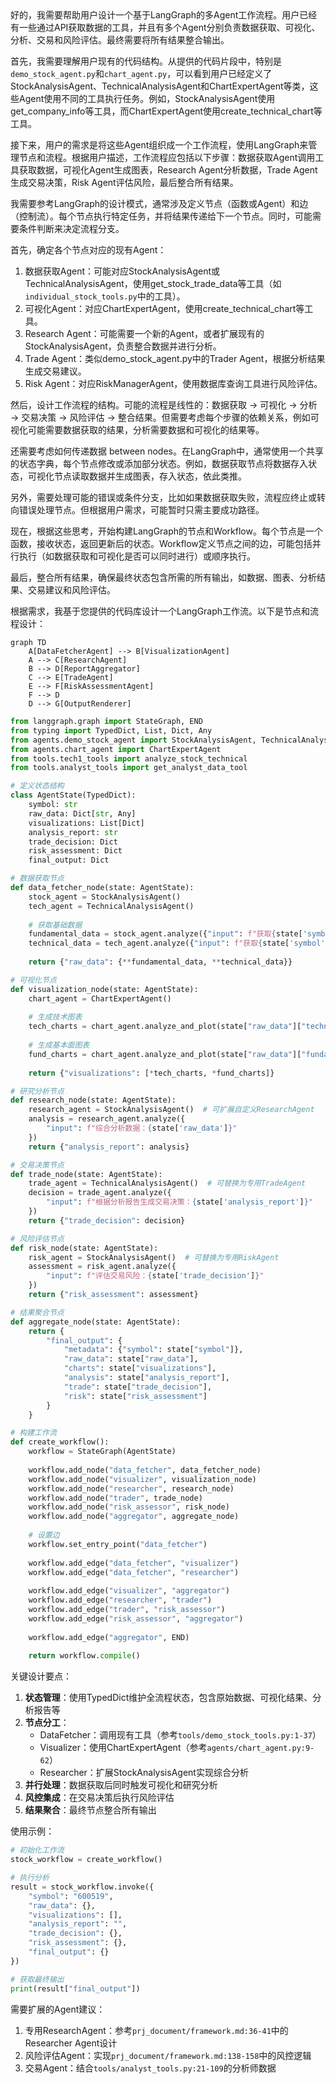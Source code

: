 <think>
好的，我需要帮助用户设计一个基于LangGraph的多Agent工作流程。用户已经有一些通过API获取数据的工具，并且有多个Agent分别负责数据获取、可视化、分析、交易和风险评估。最终需要将所有结果整合输出。

首先，我需要理解用户现有的代码结构。从提供的代码片段中，特别是`demo_stock_agent.py`和`chart_agent.py`，可以看到用户已经定义了StockAnalysisAgent、TechnicalAnalysisAgent和ChartExpertAgent等类，这些Agent使用不同的工具执行任务。例如，StockAnalysisAgent使用get_company_info等工具，而ChartExpertAgent使用create_technical_chart等工具。

接下来，用户的需求是将这些Agent组织成一个工作流程，使用LangGraph来管理节点和流程。根据用户描述，工作流程应包括以下步骤：数据获取Agent调用工具获取数据，可视化Agent生成图表，Research Agent分析数据，Trade Agent生成交易决策，Risk Agent评估风险，最后整合所有结果。

我需要参考LangGraph的设计模式，通常涉及定义节点（函数或Agent）和边（控制流）。每个节点执行特定任务，并将结果传递给下一个节点。同时，可能需要条件判断来决定流程分支。

首先，确定各个节点对应的现有Agent：

1. 数据获取Agent：可能对应StockAnalysisAgent或TechnicalAnalysisAgent，使用get_stock_trade_data等工具（如`individual_stock_tools.py`中的工具）。
2. 可视化Agent：对应ChartExpertAgent，使用create_technical_chart等工具。
3. Research Agent：可能需要一个新的Agent，或者扩展现有的StockAnalysisAgent，负责整合数据并进行分析。
4. Trade Agent：类似demo_stock_agent.py中的Trader Agent，根据分析结果生成交易建议。
5. Risk Agent：对应RiskManagerAgent，使用数据库查询工具进行风险评估。

然后，设计工作流程的结构。可能的流程是线性的：数据获取 → 可视化 → 分析 → 交易决策 → 风险评估 → 整合结果。但需要考虑每个步骤的依赖关系，例如可视化可能需要数据获取的结果，分析需要数据和可视化的结果等。

还需要考虑如何传递数据 between nodes。在LangGraph中，通常使用一个共享的状态字典，每个节点修改或添加部分状态。例如，数据获取节点将数据存入状态，可视化节点读取数据并生成图表，存入状态，依此类推。

另外，需要处理可能的错误或条件分支，比如如果数据获取失败，流程应终止或转向错误处理节点。但根据用户需求，可能暂时只需主要成功路径。

现在，根据这些思考，开始构建LangGraph的节点和Workflow。每个节点是一个函数，接收状态，返回更新后的状态。Workflow定义节点之间的边，可能包括并行执行（如数据获取和可视化是否可以同时进行）或顺序执行。

最后，整合所有结果，确保最终状态包含所需的所有输出，如数据、图表、分析结果、交易建议和风险评估。
</think>

根据需求，我基于您提供的代码库设计一个LangGraph工作流。以下是节点和流程设计：

```mermaid
graph TD
    A[DataFetcherAgent] --> B[VisualizationAgent]
    A --> C[ResearchAgent]
    B --> D[ReportAggregator]
    C --> E[TradeAgent]
    E --> F[RiskAssessmentAgent]
    F --> D
    D --> G[OutputRenderer]
```

```python:src/agents/stock_workflow.py
from langgraph.graph import StateGraph, END
from typing import TypedDict, List, Dict, Any
from agents.demo_stock_agent import StockAnalysisAgent, TechnicalAnalysisAgent
from agents.chart_agent import ChartExpertAgent
from tools.tech1_tools import analyze_stock_technical
from tools.analyst_tools import get_analyst_data_tool

# 定义状态结构
class AgentState(TypedDict):
    symbol: str
    raw_data: Dict[str, Any]
    visualizations: List[Dict]
    analysis_report: str
    trade_decision: Dict
    risk_assessment: Dict
    final_output: Dict

# 数据获取节点
def data_fetcher_node(state: AgentState):
    stock_agent = StockAnalysisAgent()
    tech_agent = TechnicalAnalysisAgent()
    
    # 获取基础数据
    fundamental_data = stock_agent.analyze({"input": f"获取{state['symbol']}基本面数据"})
    technical_data = tech_agent.analyze({"input": f"获取{state['symbol']}技术面数据"})
    
    return {"raw_data": {**fundamental_data, **technical_data}}

# 可视化节点
def visualization_node(state: AgentState):
    chart_agent = ChartExpertAgent()
    
    # 生成技术图表
    tech_charts = chart_agent.analyze_and_plot(state["raw_data"]["technical_data"])
    
    # 生成基本面图表
    fund_charts = chart_agent.analyze_and_plot(state["raw_data"]["fundamental_data"])
    
    return {"visualizations": [*tech_charts, *fund_charts]}

# 研究分析节点
def research_node(state: AgentState):
    research_agent = StockAnalysisAgent()  # 可扩展自定义ResearchAgent
    analysis = research_agent.analyze({
        "input": f"综合分析数据：{state['raw_data']}"
    })
    return {"analysis_report": analysis}

# 交易决策节点 
def trade_node(state: AgentState):
    trade_agent = TechnicalAnalysisAgent()  # 可替换为专用TradeAgent
    decision = trade_agent.analyze({
        "input": f"根据分析报告生成交易决策：{state['analysis_report']}"
    })
    return {"trade_decision": decision}

# 风险评估节点
def risk_node(state: AgentState):
    risk_agent = StockAnalysisAgent()  # 可替换为专用RiskAgent
    assessment = risk_agent.analyze({
        "input": f"评估交易风险：{state['trade_decision']}"
    })
    return {"risk_assessment": assessment}

# 结果聚合节点
def aggregate_node(state: AgentState):
    return {
        "final_output": {
            "metadata": {"symbol": state["symbol"]},
            "raw_data": state["raw_data"],
            "charts": state["visualizations"],
            "analysis": state["analysis_report"],
            "trade": state["trade_decision"],
            "risk": state["risk_assessment"]
        }
    }

# 构建工作流
def create_workflow():
    workflow = StateGraph(AgentState)
    
    workflow.add_node("data_fetcher", data_fetcher_node)
    workflow.add_node("visualizer", visualization_node)
    workflow.add_node("researcher", research_node)
    workflow.add_node("trader", trade_node)
    workflow.add_node("risk_assessor", risk_node)
    workflow.add_node("aggregator", aggregate_node)
    
    # 设置边
    workflow.set_entry_point("data_fetcher")
    
    workflow.add_edge("data_fetcher", "visualizer")
    workflow.add_edge("data_fetcher", "researcher")
    
    workflow.add_edge("visualizer", "aggregator")
    workflow.add_edge("researcher", "trader")
    workflow.add_edge("trader", "risk_assessor")
    workflow.add_edge("risk_assessor", "aggregator")
    
    workflow.add_edge("aggregator", END)
    
    return workflow.compile()
```

关键设计要点：
1. **状态管理**：使用TypedDict维护全流程状态，包含原始数据、可视化结果、分析报告等
2. **节点分工**：
   - DataFetcher：调用现有工具（参考`tools/demo_stock_tools.py:1-37`）
   - Visualizer：使用ChartExpertAgent（参考`agents/chart_agent.py:9-62`）
   - Researcher：扩展StockAnalysisAgent实现综合分析
3. **并行处理**：数据获取后同时触发可视化和研究分析
4. **风控集成**：在交易决策后执行风险评估
5. **结果聚合**：最终节点整合所有输出

使用示例：
```python
# 初始化工作流
stock_workflow = create_workflow()

# 执行分析
result = stock_workflow.invoke({
    "symbol": "600519",
    "raw_data": {},
    "visualizations": [],
    "analysis_report": "",
    "trade_decision": {},
    "risk_assessment": {},
    "final_output": {}
})

# 获取最终输出
print(result["final_output"])
```

需要扩展的Agent建议：
1. 专用ResearchAgent：参考`prj_document/framework.md:36-41`中的Researcher Agent设计
2. 风险评估Agent：实现`prj_document/framework.md:138-158`中的风控逻辑
3. 交易Agent：结合`tools/analyst_tools.py:21-109`的分析师数据
